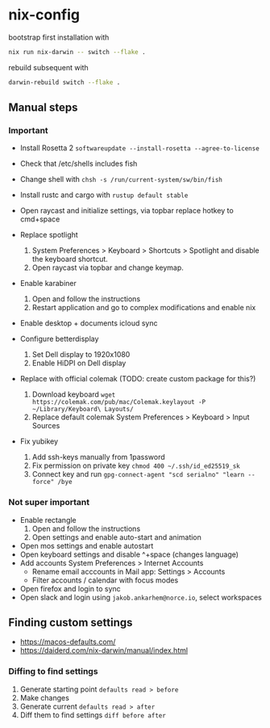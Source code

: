 # nix-config

bootstrap first installation with 

```bash
nix run nix-darwin -- switch --flake .
```

rebuild subsequent with
```bash
darwin-rebuild switch --flake .
```

## Manual steps

### Important
* Install Rosetta 2 `softwareupdate --install-rosetta --agree-to-license`
* Check that /etc/shells includes fish
* Change shell with `chsh -s /run/current-system/sw/bin/fish`
* Install rustc and cargo with `rustup default stable`
* Open raycast and initialize settings, via topbar replace hotkey to cmd+space
* Replace spotlight
    1. System Preferences > Keyboard > Shortcuts > Spotlight and disable the keyboard shortcut.
    2. Open raycast via topbar and change keymap.
* Enable karabiner
    1. Open and follow the instructions
    2. Restart application and go to complex modifications and enable nix
* Enable desktop + documents icloud sync

* Configure betterdisplay
    1. Set Dell display to 1920x1080
    2. Enable HiDPI on Dell display
* Replace with official colemak (TODO: create custom package for this?)
    1. Download keyboard `wget https://colemak.com/pub/mac/Colemak.keylayout -P ~/Library/Keyboard\ Layouts/`
    2. Replace default colemak System Preferences > Keyboard > Input Sources
* Fix yubikey
    1. Add ssh-keys manually from 1password
    2. Fix permission on private key `chmod 400 ~/.ssh/id_ed25519_sk`
    3. Connect key and run `gpg-connect-agent "scd serialno" "learn --force" /bye`

### Not super important

* Enable rectangle
    1. Open and follow the instructions
    2. Open settings and enable auto-start and animation
* Open mos settings and enable autostart
* Open keyboard settings and disable ^+space (changes language)
* Add accounts System Preferences > Internet Accounts
    - Rename email acccounts in Mail app: Settings > Accounts
    - Filter accounts / calendar with focus modes
* Open firefox and login to sync
* Open slack and login using `jakob.ankarhem@norce.io`, select workspaces

## Finding custom settings

- https://macos-defaults.com/
- https://daiderd.com/nix-darwin/manual/index.html

### Diffing to find settings

1. Generate starting point `defaults read > before`
2. Make changes
3. Generate current `defaults read > after`
4. Diff them to find settings `diff before after`